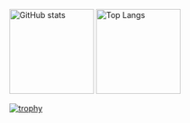 <!--
**harusys/harusys** is a ✨ _special_ ✨ repository because its `README.md` (this file) appears on your GitHub profile.

Here are some ideas to get you started:

- 🔭 I’m currently working on ...
- 🌱 I’m currently learning ...
- 👯 I’m looking to collaborate on ...
- 🤔 I’m looking for help with ...
- 💬 Ask me about ...
- 📫 How to reach me: ...
- 😄 Pronouns: ...
- ⚡ Fun fact: ...
-->

<!--
## About Me
- DevOps Engineer
- Interested in Mobile App Developer (since 2022 Dec)

## My Links
- :baby_chick: Twitter: [@harusys_](https://twitter.com/harusys_)
- 🌱 AtCoder: [AtCoder My Page](https://atcoder.jp/users/harusys)
-->

<p align="left"> 
  <img alt="GitHub stats" height="150px" src="https://github-readme-stats.vercel.app/api?username=harusys&show_icons=true&count_private=true&theme=tokyonight" />
  <img alt="Top Langs" height="150px" src="https://github-readme-stats.vercel.app/api/top-langs/?username=harusys&show_icons=true&count_private=true&theme=tokyonight&layout=compact" />
</p>

[![trophy](https://github-profile-trophy.vercel.app/?username=harusys&theme=onedark)](https://github.com/ryo-ma/github-profile-trophy)

<!--
<p align="left"> 
  <img alt="LeetCode stats" height="200px" src="https://leetcode-stats-six.vercel.app/?username=harusys" />
<p/>
-->
